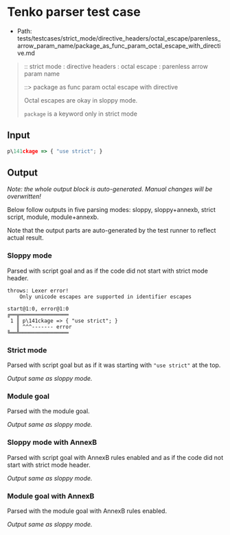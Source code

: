# Tenko parser test case

- Path: tests/testcases/strict_mode/directive_headers/octal_escape/parenless_arrow_param_name/package_as_func_param_octal_escape_with_directive.md

> :: strict mode : directive headers : octal escape : parenless arrow param name
>
> ::> package as func param octal escape with directive
>
> Octal escapes are okay in sloppy mode. 
>
> `package` is a keyword only in strict mode

## Input


`````js
p\141ckage => { "use strict"; }
`````

## Output

_Note: the whole output block is auto-generated. Manual changes will be overwritten!_

Below follow outputs in five parsing modes: sloppy, sloppy+annexb, strict script, module, module+annexb.

Note that the output parts are auto-generated by the test runner to reflect actual result.

### Sloppy mode

Parsed with script goal and as if the code did not start with strict mode header.

`````
throws: Lexer error!
    Only unicode escapes are supported in identifier escapes

start@1:0, error@1:0
╔══╦════════════════
 1 ║ p\141ckage => { "use strict"; }
   ║ ^^^------- error
╚══╩════════════════

`````

### Strict mode

Parsed with script goal but as if it was starting with `"use strict"` at the top.

_Output same as sloppy mode._

### Module goal

Parsed with the module goal.

_Output same as sloppy mode._

### Sloppy mode with AnnexB

Parsed with script goal with AnnexB rules enabled and as if the code did not start with strict mode header.

_Output same as sloppy mode._

### Module goal with AnnexB

Parsed with the module goal with AnnexB rules enabled.

_Output same as sloppy mode._

